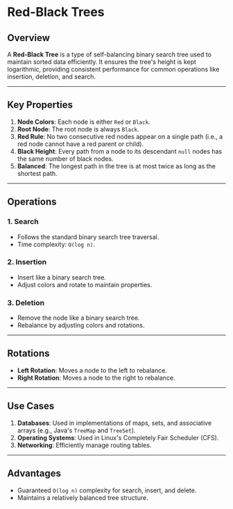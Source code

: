 # Red-Black Trees

## Overview
A **Red-Black Tree** is a type of self-balancing binary search tree used to maintain sorted data efficiently. It ensures the tree's height is kept logarithmic, providing consistent performance for common operations like insertion, deletion, and search.

---

## Key Properties
1. **Node Colors**: Each node is either `Red` or `Black`.
2. **Root Node**: The root node is always `Black`.
3. **Red Rule**: No two consecutive red nodes appear on a single path (i.e., a red node cannot have a red parent or child).
4. **Black Height**: Every path from a node to its descendant `null` nodes has the same number of black nodes.
5. **Balanced**: The longest path in the tree is at most twice as long as the shortest path.

---

## Operations
### 1. **Search**
   - Follows the standard binary search tree traversal.
   - Time complexity: `O(log n)`.

### 2. **Insertion**
   - Insert like a binary search tree.
   - Adjust colors and rotate to maintain properties.

### 3. **Deletion**
   - Remove the node like a binary search tree.
   - Rebalance by adjusting colors and rotations.

---

## Rotations
- **Left Rotation**: Moves a node to the left to rebalance.
- **Right Rotation**: Moves a node to the right to rebalance.

---

## Use Cases
1. **Databases**: Used in implementations of maps, sets, and associative arrays (e.g., Java's `TreeMap` and `TreeSet`).
2. **Operating Systems**: Used in Linux's Completely Fair Scheduler (CFS).
3. **Networking**: Efficiently manage routing tables.

---

## Advantages
- Guaranteed `O(log n)` complexity for search, insert, and delete.
- Maintains a relatively balanced tree structure.




